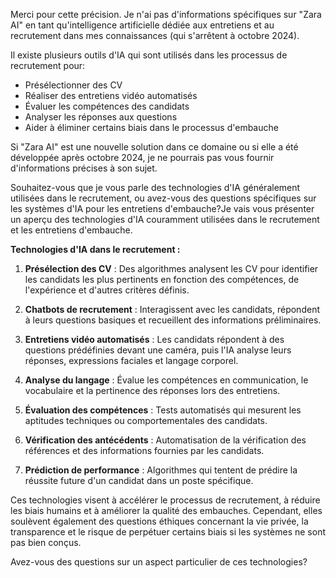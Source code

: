 Merci pour cette précision. Je n'ai pas d'informations spécifiques sur "Zara AI" en tant qu'intelligence artificielle dédiée aux entretiens et au recrutement dans mes connaissances (qui s'arrêtent à octobre 2024).

Il existe plusieurs outils d'IA qui sont utilisés dans les processus de recrutement pour:
- Présélectionner des CV
- Réaliser des entretiens vidéo automatisés
- Évaluer les compétences des candidats
- Analyser les réponses aux questions
- Aider à éliminer certains biais dans le processus d'embauche

Si "Zara AI" est une nouvelle solution dans ce domaine ou si elle a été développée après octobre 2024, je ne pourrais pas vous fournir d'informations précises à son sujet.

Souhaitez-vous que je vous parle des technologies d'IA généralement utilisées dans le recrutement, ou avez-vous des questions spécifiques sur les systèmes d'IA pour les entretiens d'embauche?Je vais vous présenter un aperçu des technologies d'IA couramment utilisées dans le recrutement et les entretiens d'embauche.

**Technologies d'IA dans le recrutement :**

1. **Présélection des CV** : Des algorithmes analysent les CV pour identifier les candidats les plus pertinents en fonction des compétences, de l'expérience et d'autres critères définis.

2. **Chatbots de recrutement** : Interagissent avec les candidats, répondent à leurs questions basiques et recueillent des informations préliminaires.

3. **Entretiens vidéo automatisés** : Les candidats répondent à des questions prédéfinies devant une caméra, puis l'IA analyse leurs réponses, expressions faciales et langage corporel.

4. **Analyse du langage** : Évalue les compétences en communication, le vocabulaire et la pertinence des réponses lors des entretiens.

5. **Évaluation des compétences** : Tests automatisés qui mesurent les aptitudes techniques ou comportementales des candidats.

6. **Vérification des antécédents** : Automatisation de la vérification des références et des informations fournies par les candidats.

7. **Prédiction de performance** : Algorithmes qui tentent de prédire la réussite future d'un candidat dans un poste spécifique.

Ces technologies visent à accélérer le processus de recrutement, à réduire les biais humains et à améliorer la qualité des embauches. Cependant, elles soulèvent également des questions éthiques concernant la vie privée, la transparence et le risque de perpétuer certains biais si les systèmes ne sont pas bien conçus.

Avez-vous des questions sur un aspect particulier de ces technologies?
